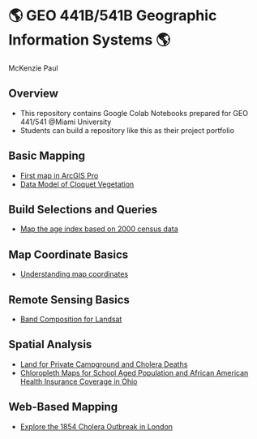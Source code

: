 # :earth_americas: GEO 441B/541B Geographic Information Systems :earth_americas:

McKenzie Paul

## Overview
- This repository contains Google Colab Notebooks prepared for GEO 441/541 @Miami University
- Students can build a repository like this as their project portfolio

## Basic Mapping

- [First map in ArcGIS Pro](https://github.com/mhpaul/gis-project-portfolio-geo441/blob/main/basic%20mapping/first-arc-gis-map.ipynb)
- [Data Model of Cloquet Vegetation](https://github.com/mhpaul/gis-project-portfolio-geo441/blob/main/basic%20mapping/cloquet-vegetation.ipynb)
  
## Build Selections and Queries
- [Map the age index based on 2000 census data](https://github.com/mhpaul/gis-project-portfolio-geo441/blob/main/basic%20mapping/age-index-mapping.ipynb)

## Map Coordinate Basics

- [Understanding map coordinates](https://github.com/mhpaul/gis-project-portfolio-geo441/blob/main/map-coordinates-basics/understanding-coordinates.ipynb)

## Remote Sensing Basics
- [Band Composition for Landsat](https://github.com/mhpaul/gis-project-portfolio-geo441/blob/main/remote-sensing-basics/understand_band_composite.ipynb)

## Spatial Analysis
- [Land for Private Campground and Cholera Deaths](https://github.com/mhpaul/gis-project-portfolio-geo441/blob/main/spatial_analysis/cholera-and-campground-maps.ipynb)
- [Chloropleth Maps for School Aged Population and African American Health Insurance Coverage in Ohio](https://github.com/mhpaul/gis-project-portfolio-geo441/blob/main/spatial_analysis/chloropleth-maps-using-census-tract-data.ipynb)

## Web-Based Mapping
- [Explore the 1854 Cholera Outbreak in London](https://miamioh.maps.arcgis.com/apps/instant/sidebar/index.html?appid=672a2fb7823a4488a82acc2a660afffe)
